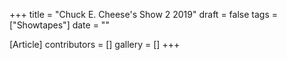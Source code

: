 +++
title = "Chuck E. Cheese's Show 2 2019"
draft = false
tags = ["Showtapes"]
date = ""

[Article]
contributors = []
gallery = []
+++